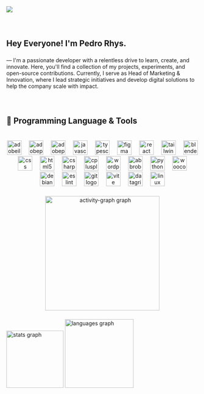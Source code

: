 <div align="left">
  <img src="https://visitor-badge.laobi.icu/badge?page_id=iNxsty.iNxsty&left_text=Visitors"  />
</div>

###

<br clear="both">

<h2 align="left">Hey Everyone! I'm Pedro Rhys.</h2>

###

<p align="left">— I'm a passionate developer with a relentless drive to learn, create, and innovate. Here, you'll find a collection of my projects, experiments, and open-source contributions. Currently, I serve as Head of Marketing & Innovation, where I lead strategic initiatives and develop digital solutions to help the company scale with impact.</p>

###

<br clear="both">

<h2 align="left">🔧 Programming Language & Tools</h2>

###

<br clear="both">

<div align="center">
  <img src="https://skillicons.dev/icons?i=ai" height="38" alt="adobeillustrator logo"  />
  <img width="12" />
  <img src="https://skillicons.dev/icons?i=ps" height="38" alt="adobephotoshop logo"  />
  <img width="12" />
  <img src="https://skillicons.dev/icons?i=pr" height="38" alt="adobepremierepro logo"  />
  <img width="12" />
  <img src="https://skillicons.dev/icons?i=js" height="38" alt="javascript logo"  />
  <img width="12" />
  <img src="https://skillicons.dev/icons?i=ts" height="38" alt="typescript logo"  />
  <img width="12" />
  <img src="https://cdn.jsdelivr.net/gh/devicons/devicon/icons/figma/figma-original.svg" height="38" alt="figma logo"  />
  <img width="12" />
  <img src="https://cdn.simpleicons.org/react/61DAFB" height="38" alt="react logo"  />
  <img width="12" />
  <img src="https://cdn.simpleicons.org/tailwindcss/06B6D4" height="38" alt="tailwindcss logo"  />
  <img width="12" />
  <img src="https://cdn.jsdelivr.net/gh/devicons/devicon/icons/blender/blender-original.svg" height="38" alt="blender logo"  />
  <img width="12" />
  <img src="https://cdn.jsdelivr.net/gh/devicons/devicon/icons/css3/css3-original.svg" height="38" alt="css logo"  />
  <img width="12" />
  <img src="https://cdn.jsdelivr.net/gh/devicons/devicon/icons/html5/html5-original.svg" height="38" alt="html5 logo"  />
  <img width="12" />
  <img src="https://cdn.jsdelivr.net/gh/devicons/devicon/icons/csharp/csharp-original.svg" height="38" alt="csharp logo"  />
  <img width="12" />
  <img src="https://cdn.jsdelivr.net/gh/devicons/devicon/icons/cplusplus/cplusplus-original.svg" height="38" alt="cplusplus logo"  />
  <img width="12" />
  <img src="https://skillicons.dev/icons?i=wordpress" height="38" alt="wordpress logo"  />
  <img width="12" />
  <img src="https://skillicons.dev/icons?i=bots" height="38" alt="abbrobotstudio logo"  />
  <img width="12" />
  <img src="https://cdn.simpleicons.org/python/3776AB" height="38" alt="python logo"  />
  <img width="12" />
  <img src="https://cdn.jsdelivr.net/gh/devicons/devicon/icons/woocommerce/woocommerce-original.svg" height="38" alt="woocommerce logo"  />
  <img width="12" />
  <img src="https://cdn.simpleicons.org/debian/A81D33" height="38" alt="debian logo"  />
  <img width="12" />
  <img src="https://cdn.jsdelivr.net/gh/devicons/devicon/icons/eslint/eslint-original.svg" height="38" alt="eslint logo"  />
  <img width="12" />
  <img src="https://cdn.jsdelivr.net/gh/devicons/devicon/icons/git/git-original.svg" height="38" alt="git logo"  />
  <img width="12" />
  <img src="https://cdn.simpleicons.org/vite/646CFF" height="38" alt="vite logo"  />
  <img width="12" />
  <img src="https://cdn.jsdelivr.net/gh/devicons/devicon/icons/datagrip/datagrip-original.svg" height="38" alt="datagrip logo"  />
  <img width="12" />
  <img src="https://cdn.jsdelivr.net/gh/devicons/devicon/icons/linux/linux-original.svg" height="38" alt="linux logo"  />
</div>

###

<div align="center">
  <img src="https://github-readme-activity-graph.vercel.app/graph?username=iNxsty&radius=16&theme=nord&area=true&order=5&hide_border=false&hide_title=false" height="300" alt="activity-graph graph"  />
</div>

###

<div align="left">
  <img src="https://github-readme-stats.vercel.app/api?username=iNxsty&hide_title=false&hide_rank=false&show_icons=true&include_all_commits=true&count_private=true&disable_animations=false&theme=dark&locale=en&hide_border=false&order=1" height="150" alt="stats graph"  />
  <img src="https://github-readme-stats.vercel.app/api/top-langs?username=iNxsty&locale=en&hide_title=false&layout=compact&card_width=320&langs_count=6&theme=dark&hide_border=false&order=2" height="180" alt="languages graph"  />
</div>

###
